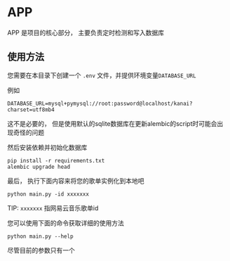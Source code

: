 # APP
APP 是项目的核心部分， 主要负责定时检测和写入数据库

## 使用方法

您需要在本目录下创建一个 <code>.env</code> 文件，并提供环境变量<code>DATABASE_URL</code>


例如
```
DATABASE_URL=mysql+pymysql://root:password@localhost/kanai?charset=utf8mb4
```
这不是必要的， 但是使用默认的sqlite数据库在更新alembic的script时可能会出现奇怪的问题


然后安装依赖并初始化数据库
```
pip install -r requirements.txt
alembic upgrade head
```


最后， 执行下面内容来将您的歌单实例化到本地吧
```
python main.py -id xxxxxxx
```
TIP: <code>xxxxxxx</code> 指网易云音乐歌单id

您可以使用下面的命令获取详细的使用方法
```
python main.py --help
```

尽管目前的参数只有一个